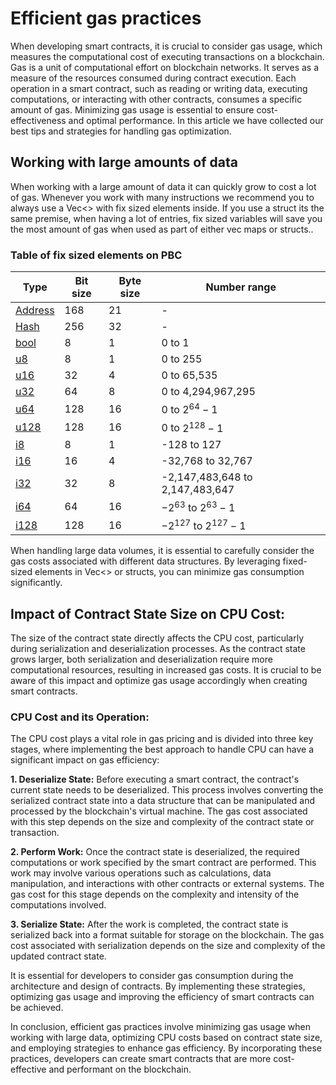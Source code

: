 # Efficient gas practices

<div class="dot-navigation">
    <a class="dot-navigation__item" href="gas-pricing.html"></a>
    <a class="dot-navigation__item" href="storage-gas-price.html"></a>
    <a class="dot-navigation__item" href="how-to-get-testnet-gas.html"></a>
    <a class="dot-navigation__item dot-navigation__item--active" href="efficient-gas-practices.html"></a>
    <a class="dot-navigation__item" href="contract-to-contract-gas-estimation.html"></a>
    <!-- Repeat above for more dots -->
</div>

When developing smart contracts, it is crucial to consider gas usage, which measures the computational cost of executing transactions on a blockchain. Gas is a unit of computational effort on blockchain networks. It serves as a measure of the resources consumed during contract execution. Each operation in a smart contract, such as reading or writing data, executing computations, or interacting with other contracts, consumes a specific amount of gas. Minimizing gas usage is essential to ensure cost-effectiveness and optimal performance. In this article we have collected our best tips and strategies for handling gas optimization.

## Working with large amounts of data
When working with a large amount of data it can quickly grow to cost a lot of gas. Whenever you work with many instructions we recommend you to always use a Vec<> with fix sized elements inside. If you use a struct its the same premise, when having a lot of entries, fix sized variables will save you the most amount of gas when used as part of either vec maps or structs..  

### Table of fix sized elements on PBC

| Type                                                                                                                  | Bit size  | Byte size | Number range                    |
|-----------------------------------------------------------------------------------------------------------------------|-----------|-----------|---------------------------------|
| [Address](https://partisiablockchain.gitlab.io/language/contract-sdk/pbc_contract_common/address/struct.Address.html) | 168       | 21        | -                               |
| [Hash](https://partisiablockchain.gitlab.io/language/contract-sdk/pbc_contract_common/struct.Hash.html)               | 256          | 32        | -                               |
| [bool](https://doc.rust-lang.org/stable/std/primitive.bool.html)                                                      | 8         | 1         | 0 to 1                          |
| [u8](https://doc.rust-lang.org/stable/std/primitive.u8.html)                                                          | 8         | 1         | 0 to 255                        |
| [u16](https://doc.rust-lang.org/stable/std/primitive.u16.html)                                                        | 32        | 4         | 0 to 65,535                     |
| [u32](https://doc.rust-lang.org/stable/std/primitive.u32.html)                                                        | 64        | 8         | 0 to 4,294,967,295              |
| [u64](https://doc.rust-lang.org/stable/std/primitive.u64.html)                                                        | 128       | 16        | 0 to $2^{64}−1$                 |
| [u128](https://doc.rust-lang.org/stable/std/primitive.u128.html)                                                      | 128       | 16        | 0 to  $2^{128}-1$               |
| [i8](https://doc.rust-lang.org/stable/std/primitive.i8.html)                                                          | 8         | 1         | -128 to 127                     |
| [i16](https://doc.rust-lang.org/stable/std/primitive.i16.html)                                                        | 16        | 4         | -32,768 to 32,767               |
| [i32](https://doc.rust-lang.org/stable/std/primitive.i32.html)                                                        | 32        | 8         | -2,147,483,648 to 2,147,483,647 |
| [i64](https://doc.rust-lang.org/stable/std/primitive.i64.html)                                                        | 64        | 16        | $−2^{63}$ to  $2^{63}-1$        |
| [i128](https://doc.rust-lang.org/stable/std/primitive.i128.html)                                                      | 128       | 16        | $−2^{127}$ to  $2^{127}-1$      |


When handling large data volumes, it is essential to carefully consider the gas costs associated with different data structures. By leveraging fixed-sized elements in Vec<> or structs, you can minimize gas consumption significantly.


## Impact of Contract State Size on CPU Cost:
The size of the contract state directly affects the CPU cost, particularly during serialization and deserialization processes. As the contract state grows larger, both serialization and deserialization require more computational resources, resulting in increased gas costs. It is crucial to be aware of this impact and optimize gas usage accordingly when creating smart contracts.

### CPU Cost and its Operation:
The CPU cost plays a vital role in gas pricing and is divided into three key stages, where implementing the best approach to handle CPU can have a significant impact on gas efficiency:

**1. Deserialize State:** Before executing a smart contract, the contract's current state needs to be deserialized. This process involves converting the serialized contract state into a data structure that can be manipulated and processed by the blockchain's virtual machine. The gas cost associated with this step depends on the size and complexity of the contract state or transaction.

**2. Perform Work:** Once the contract state is deserialized, the required computations or work specified by the smart contract are performed. This work may involve various operations such as calculations, data manipulation, and interactions with other contracts or external systems. The gas cost for this stage depends on the complexity and intensity of the computations involved.

**3. Serialize State:** After the work is completed, the contract state is serialized back into a format suitable for storage on the blockchain. The gas cost associated with serialization depends on the size and complexity of the updated contract state.

It is essential for developers to consider gas consumption during the architecture and design of contracts. By implementing these strategies, optimizing gas usage and improving the efficiency of smart contracts can be achieved.

In conclusion, efficient gas practices involve minimizing gas usage when working with large data, optimizing CPU costs based on contract state size, and employing strategies to enhance gas efficiency. By incorporating these practices, developers can create smart contracts that are more cost-effective and performant on the blockchain.
